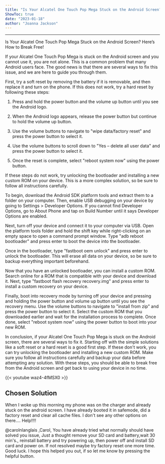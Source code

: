 ```yaml
---
title: "Is Your Alcatel One Touch Pop Mega Stuck on the Android Screen? Here's How to Break Free!"
ShowToc: true 
date: "2023-01-18"
author: "Joanna Jackson"
---
```

*****
Is Your Alcatel One Touch Pop Mega Stuck on the Android Screen? Here’s How to Break Free!

If your Alcatel One Touch Pop Mega is stuck on the Android screen and you cannot use it, you are not alone. This is a common problem that many Android users face. The good news is that there are several ways to fix this issue, and we are here to guide you through them. 

First, try a soft reset by removing the battery if it is removable, and then replace it and turn on the phone. If this does not work, try a hard reset by following these steps:

1. Press and hold the power button and the volume up button until you see the Android logo.

2. When the Android logo appears, release the power button but continue to hold the volume up button.

3. Use the volume buttons to navigate to "wipe data/factory reset" and press the power button to select it.

4. Use the volume buttons to scroll down to "Yes – delete all user data" and press the power button to select it.

5. Once the reset is complete, select "reboot system now" using the power button.

If these steps do not work, try unlocking the bootloader and installing a new custom ROM on your device. This is a more complex solution, so be sure to follow all instructions carefully. 

To begin, download the Android SDK platform tools and extract them to a folder on your computer. Then, enable USB debugging on your device by going to Settings > Developer Options. If you cannot find Developer Options, go to About Phone and tap on Build Number until it says Developer Options are enabled. 

Next, turn off your device and connect it to your computer via USB. Open the platform tools folder and hold the shift key while right-clicking on an empty space to open a command prompt window. Type "adb reboot bootloader" and press enter to boot the device into the bootloader. 

Once in the bootloader, type "fastboot oem unlock" and press enter to unlock the bootloader. This will erase all data on your device, so be sure to backup everything important beforehand. 

Now that you have an unlocked bootloader, you can install a custom ROM. Search online for a ROM that is compatible with your device and download it. Next, type "fastboot flash recovery recovery.img" and press enter to install a custom recovery on your device. 

Finally, boot into recovery mode by turning off your device and pressing and holding the power button and volume up button until you see the recovery menu. Use the volume buttons to navigate to "install from zip" and press the power button to select it. Select the custom ROM that you downloaded earlier and wait for the installation process to complete. Once done, select "reboot system now" using the power button to boot into your new ROM. 

In conclusion, if your Alcatel One Touch Pop Mega is stuck on the Android screen, there are several ways to fix it. Starting off with the simple solutions like a soft reset or a hard reset is a good first step. If these don't work, you can try unlocking the bootloader and installing a new custom ROM. Make sure you follow all instructions carefully and backup your data before attempting any solution. With these steps, you should be able to break free from the Android screen and get back to using your device in no time.

{{< youtube waz4-4fMSX0 >}} 



## Chosen Solution
 When I woke up this morning my phone was on the charger and already stuck on the android screen. I have already booted it in safemode, did a factory reset  and clear all cache files. I don't see any other options on there.... Help!!!!

 @carolnlanglais ,Carol, You have already tried what normally should have solved you issue, Just a thought remove your SD card and battery,wait 30 min's., reinstall battery and try powering up, then power off and install SD card and power on.  If not resolved maybe try factory reset one more time. Good luck. I hope this helped you out, if so let me know by pressing the helpful button.




